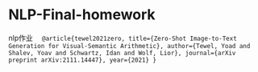 # NLP-Final-homework
nlp作业
`  
@article{tewel2021zero,
  title={Zero-Shot Image-to-Text Generation for Visual-Semantic Arithmetic},
  author={Tewel, Yoad and Shalev, Yoav and Schwartz, Idan and Wolf, Lior},
  journal={arXiv preprint arXiv:2111.14447},
  year={2021}
} 
`
